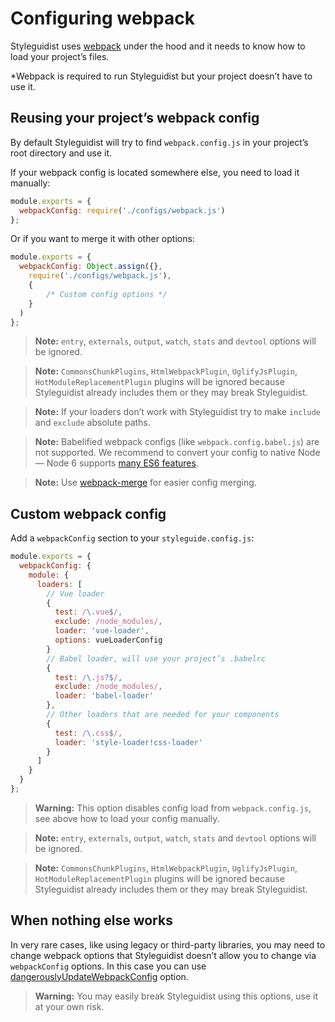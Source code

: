 # Configuring webpack

Styleguidist uses [webpack](https://webpack.js.org/) under the hood and it needs to know how to load your project’s files.

*Webpack is required to run Styleguidist but your project doesn’t have to use it.

## Reusing your project’s webpack config

By default Styleguidist will try to find `webpack.config.js` in your project’s root directory and use it.

If your webpack config is located somewhere else, you need to load it manually:

```javascript
module.exports = {
  webpackConfig: require('./configs/webpack.js')
};
```

Or if you want to merge it with other options:

```javascript
module.exports = {
  webpackConfig: Object.assign({},
    require('./configs/webpack.js'),
    {
        /* Custom config options */
    }
  )
};
```

> **Note:** `entry`, `externals`, `output`, `watch`, `stats` and `devtool` options will be ignored.

> **Note:** `CommonsChunkPlugins`, `HtmlWebpackPlugin`, `UglifyJsPlugin`, `HotModuleReplacementPlugin` plugins will be ignored because Styleguidist already includes them or they may break Styleguidist.

> **Note:** If your loaders don’t work with Styleguidist try to make `include` and `exclude` absolute paths.

> **Note:** Babelified webpack configs (like `webpack.config.babel.js`) are not supported. We recommend to convert your config to native Node — Node 6 supports [many ES6 features](http://node.green/).

> **Note:** Use [webpack-merge](https://github.com/survivejs/webpack-merge) for easier config merging.

## Custom webpack config

Add a `webpackConfig` section to your `styleguide.config.js`:

```javascript
module.exports = {
  webpackConfig: {
    module: {
      loaders: [
        // Vue loader
        {
          test: /\.vue$/,
          exclude: /node_modules/,
          loader: 'vue-loader',
          options: vueLoaderConfig
        }
        // Babel loader, will use your project’s .babelrc
        {
          test: /\.js?$/,
          exclude: /node_modules/,
          loader: 'babel-loader'
        },
        // Other loaders that are needed for your components
        {
          test: /\.css$/,
          loader: 'style-loader!css-loader'
        }
      ]
    }
  }
};
```

> **Warning:** This option disables config load from `webpack.config.js`, see above how to load your config manually.

> **Note:** `entry`, `externals`, `output`, `watch`, `stats` and `devtool` options will be ignored.

> **Note:** `CommonsChunkPlugins`, `HtmlWebpackPlugin`, `UglifyJsPlugin`, `HotModuleReplacementPlugin` plugins will be ignored because Styleguidist already includes them or they may break Styleguidist.

## When nothing else works

In very rare cases, like using legacy or third-party libraries, you may need to change webpack options that Styleguidist doesn’t allow you to change via `webpackConfig` options. In this case you can use [dangerouslyUpdateWebpackConfig](Configuration.md#dangerouslyupdatewebpackconfig) option.

> **Warning:** You may easily break Styleguidist using this options, use it at your own risk.
